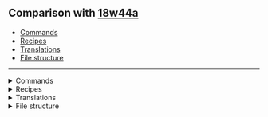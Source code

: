 ## Comparison with [18w44a](https://github.com/PixiGeko/Minecraft-generated-data/tree/18w44a)

- [Commands](#commands)
- [Recipes](#recipes)
- [Translations](#translations)
- [File structure](#file-structure)

<hr/>
<details><summary>Commands</summary>
<details>
<summary>
List
</summary>

```diff
- drop.json
+ loot.json
```

</details>
</details>
<details><summary>Recipes</summary>
<details>
<summary>
List
</summary>

```diff
+ scaffolding.json
```

</details>
</details>
<details><summary>Translations</summary>
<details>
<summary>
Keys
</summary>

```diff
+ block.minecraft.illager_banner: Illager Banner
+ block.minecraft.scaffolding: Scaffolding
```

</details>
</details>
<details><summary>File structure</summary>
<details>
<summary>
data
</summary>

```diff
+ minecraft/advancements/recipes/decorations/scaffolding.json
+ minecraft/loot_tables/blocks/scaffolding.json
+ minecraft/recipes/scaffolding.json
```

</details>
<details>
<summary>
assets
</summary>

```diff
+ minecraft/blockstates/scaffolding.json
- minecraft/models/block/grindstone_inventory.json
+ minecraft/models/block/orientable_with_bottom.json
+ minecraft/models/block/scaffolding_stable.json
+ minecraft/models/block/scaffolding_unstable.json
+ minecraft/models/item/scaffolding.json
- minecraft/textures/block/lectern_base_sides.png
- minecraft/textures/block/lectern_base_top.png
+ minecraft/textures/block/lectern_base.png
- minecraft/textures/block/lectern_bottom.png
- minecraft/textures/block/lectern_top_sides.png
- minecraft/textures/block/lectern.png
+ minecraft/textures/block/scaffolding_bottom.png
+ minecraft/textures/block/scaffolding_side.png
+ minecraft/textures/block/scaffolding_top.png
```

</details>
</details>